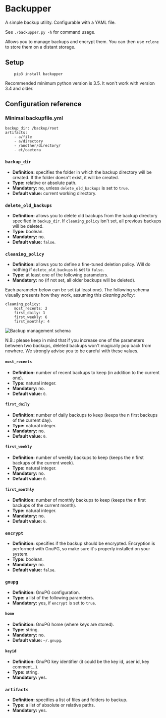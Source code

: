 # Backupper

A simple backup utility. Configurable with a YAML file.

See `./backupper.py -h` for command usage.

Allows you to manage backups and encrypt them. You can then use `rclone` to store them on a distant storage.

## Setup

```
    pip3 install backupper
```

Recommended minimum python version is 3.5. It won't work with version 3.4 and older.

## Configuration reference

### Minimal backupfile.yml

```
backup_dir: /backup/root
artifacts:
    - a/file
    - a/directory
    - /another/directory/
    - et/caetera
```

### `backup_dir`

* **Definition:** specifies the folder in which the backup directory will be created. If the folder doesn't exist, it will be created.
* **Type:** relative or absolute path.
* **Mandatory:** no, unless `delete_old_backups` is set to `true`.
* **Default value:** current working directory.

### `delete_old_backups`

* **Definition:** allows you to delete old backups from the backup directory specified in `backup_dir`. If `cleaning_policy` isn't set, all previous backups will be deleted.
* **Type:** boolean.
* **Mandatory:** no.
* **Default value:** `false`.

### `cleaning_policy`

* **Definition:** allows you to define a fine-tuned deletion policy. Will do nothing if `delete_old_backups` is set to `false`.
* **Type:** at least one of the following parameters.
* **Mandatory:** no (if not set, all older backups will be deleted).

Each parameter below can be set (at least one). The following schema visually presents how they work, assuming this _cleaning policy_:

```
cleaning_policy:
    most_recents: 2
    first_daily: 1
    first_weekly: 6
    first_monthly: 4
```

![Backup management schema](cleaning_policy.png "such design wow")

N.B.: please keep in mind that if you increase one of the parameters between two backups, deleted backups won't magically pop back from nowhere. We strongly advise you to be careful with these values.

#### `most_recents`

* **Definition:** number of recent backups to keep (in addition to the current one).
* **Type:** natural integer.
* **Mandatory:** no.
* **Default value:** `0`.

#### `first_daily`

* **Definition:** number of daily backups to keep (keeps the n first backups of the current day).
* **Type:** natural integer.
* **Mandatory:** no.
* **Default value:** `0`.

#### `first_weekly`

* **Definition:** number of weekly backups to keep (keeps the n first backups of the current week).
* **Type:** natural integer.
* **Mandatory:** no.
* **Default value:** `0`.

#### `first_monthly`

* **Definition:** number of monthly backups to keep (keeps the n first backups of the current month).
* **Type:** natural integer.
* **Mandatory:** no.
* **Default value:** `0`.

### `encrypt`

* **Definition:** specifies if the backup should be encrypted. Encryption is performed with GnuPG, so make sure it's properly installed on your system.
* **Type:** boolean.
* **Mandatory:** no.
* **Default value:** `false`.

### `gnupg`

* **Definition:** GnuPG configuration.
* **Type:** a list of the following parameters.
* **Mandatory:** yes, if `encrypt` is set to `true`.

#### `home`

* **Definition:** GnuPG home (where keys are stored).
* **Type:** string.
* **Mandatory:** no.
* **Default value:** `~/.gnupg`.

#### `keyid`

* **Definition:** GnuPG key identifier (it could be the key id, user id, key comment...).
* **Type:** string.
* **Mandatory:** yes.

### `artifacts`

* **Definition:** specifies a list of files and folders to backup.
* **Type:** a list of absolute or relative paths.
* **Mandatory:** yes.
